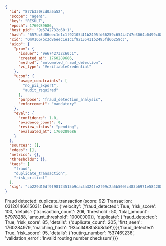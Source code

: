 ```json
{
  "id": "877b3308cd0a5a52",
  "scope": "agent",
  "key": "RESULT",
  "epoch": 1760289686,
  "host_pid": "9e6742732c60:1",
  "hash": "657bc3d86eec1e1c1f92105411b2495fd66259c654ba747e3064b0499c08f591",
  "cid": "QmV1657bc3d86eec1e1c1f92105411b2495fd66259c6",
  "aicp": {
    "prov": {
      "issuer": "9e6742732c60:1",
      "created_at": 1760289686,
      "method": "automated_fraud_detection",
      "vc_type": "VerifiableCredential"
    },
    "ucon": {
      "usage_constraints": [
        "no_pii_export",
        "audit_required"
      ],
      "purpose": "fraud_detection_analysis",
      "enforcement": "mandatory"
    },
    "eval": {
      "confidence": 1.0,
      "evidence_count": 0,
      "review_status": "pending",
      "evaluated_at": 1760289686
    }
  },
  "sources": [],
  "edges": [],
  "metrics": {},
  "thresholds": {},
  "tags": [
    "fraud",
    "duplicate_transaction",
    "risk_critical"
  ],
  "sig": "cb229d40df9f98124515b9cac6a324fe2f99c2a5b5036c483b6971e58420899a"
}
```

Fraud detected: duplicate_transaction (score: 92)
Transaction: 031201466150314
Details: {'velocity': {'fraud_detected': True, 'risk_score': 100, 'details': {'transaction_count': 206, 'threshold': 50, 'total_amount': 57978288, 'amount_threshold': 10000000}}, 'duplicate': {'fraud_detected': True, 'risk_score': 85, 'details': {'duplicate_count': 205, 'first_seen': 1760284979, 'matching_hash': '93cc3488fa8b8da9'}}}{'fraud_detected': True, 'risk_score': 95, 'details': {'routing_number': '537469236', 'validation_error': 'Invalid routing number checksum'}}}